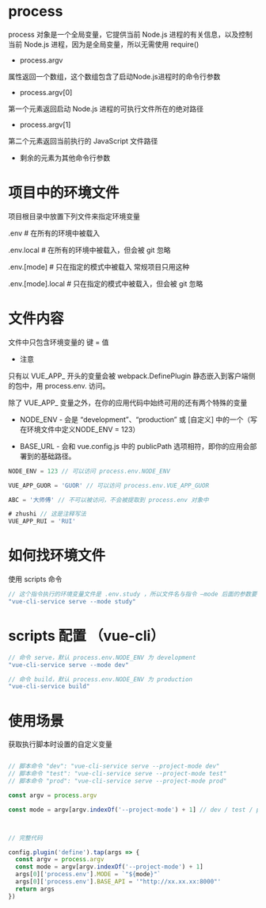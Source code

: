 # process

process 对象是一个全局变量，它提供当前 Node.js 进程的有关信息，以及控制当前 Node.js 进程，因为是全局变量，所以无需使用 require()


- process.argv

属性返回一个数组，这个数组包含了启动Node.js进程时的命令行参数

- process.argv[0]

第一个元素返回启动 Node.js 进程的可执行文件所在的绝对路径

- process.argv[1]

第二个元素返回当前执行的 JavaScript 文件路径

- 剩余的元素为其他命令行参数




# 项目中的环境文件

项目根目录中放置下列文件来指定环境变量

 .env                # 在所有的环境中被载入

 .env.local          # 在所有的环境中被载入，但会被 git 忽略

 .env.[mode]         # 只在指定的模式中被载入 常规项目只用这种 

 .env.[mode].local   # 只在指定的模式中被载入，但会被 git 忽略


# 文件内容

文件中只包含环境变量的 键 = 值

- 注意

只有以 VUE_APP_ 开头的变量会被 webpack.DefinePlugin 静态嵌入到客户端侧的包中，用 process.env. 访问。

除了 VUE_APP_ 变量之外，在你的应用代码中始终可用的还有两个特殊的变量

- NODE_ENV - 会是 “development”、“production” 或 [自定义] 中的一个（写在环境文件中定义NODE_ENV = 123）

- BASE_URL - 会和 vue.config.js 中的 publicPath 选项相符，即你的应用会部署到的基础路径。

```js
NODE_ENV = 123 // 可以访问 process.env.NODE_ENV

VUE_APP_GUOR = 'GUOR' // 可以访问 process.env.VUE_APP_GUOR

ABC = '大师傅' // 不可以被访问，不会被提取到 process.env 对象中

# zhushi // 这是注释写法
VUE_APP_RUI = 'RUI'

```
# 如何找环境文件

使用 scripts 命令

```js
// 这个指令执行的环境变量文件是 .env.study ，所以文件名与指令 –mode 后面的参数要一致，这样指令才能成功找到源文件，去提取里面写的环境变量
"vue-cli-service serve --mode study" 
```

# scripts 配置 （vue-cli）

```js
// 命令 serve，默认 process.env.NODE_ENV 为 development
"vue-cli-service serve --mode dev"

// 命令 build，默认 process.env.NODE_ENV 为 production
"vue-cli-service build"
```



# 使用场景

获取执行脚本时设置的自定义变量

```js

// 脚本命令 "dev": "vue-cli-service serve --project-mode dev"
// 脚本命令 "test": "vue-cli-service serve --project-mode test"
// 脚本命令 "prod": "vue-cli-service serve --project-mode prod"

const argv = process.argv

const mode = argv[argv.indexOf('--project-mode') + 1] // dev / test / prod



// 完整代码

config.plugin('define').tap(args => {
  const argv = process.argv
  const mode = argv[argv.indexOf('--project-mode') + 1]
  args[0]['process.env'].MODE = `"${mode}"`
  args[0]['process.env'].BASE_API = '"http://xx.xx.xx:8000"'
  return args
})
```